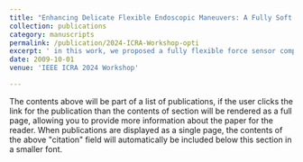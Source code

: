 ```yaml
---
title: "Enhancing Delicate Flexible Endoscopic Maneuvers: A Fully Soft and Tissue-Compliant Force Sensor based on Fiber Bragg Grating"
collection: publications
category: manuscripts
permalink: /publication/2024-ICRA-Workshop-opti
excerpt: ' in this work, we proposed a fully flexible force sensor composed of FBG and silicone for improved maneuverability in narrow environments. The sensing part is fixed at the end of a flexible parallel continuum wrist (FPCW), providing the sensor with higher flexibility. '
date: 2009-10-01
venue: 'IEEE ICRA 2024 Workshop'

---
```


The contents above will be part of a list of publications, if the user clicks the link for the publication than the contents of section will be rendered as a full page, allowing you to provide more information about the paper for the reader. When publications are displayed as a single page, the contents of the above "citation" field will automatically be included below this section in a smaller font.
